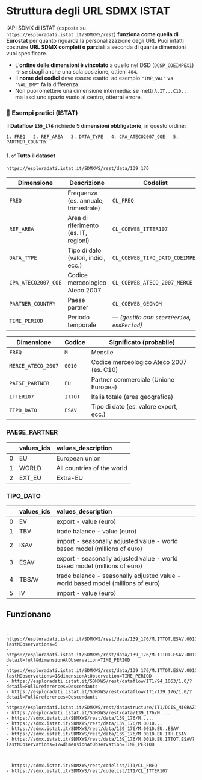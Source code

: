 # Struttura degli URL SDMX ISTAT


l’API SDMX di ISTAT (esposta su `https://esploradati.istat.it/SDMXWS/rest`) **funziona come quella di Eurostat** per quanto riguarda la personalizzazione degli URL
Puoi infatti costruire **URL SDMX completi o parziali** a seconda di quante dimensioni vuoi specificare.

- L’**ordine delle dimensioni è vincolato** a quello nel DSD (`DCSP_COEIMPEX1`) → se sbagli anche una sola posizione, ottieni `404`.
- Il **nome dei codici** deve essere esatto: ad esempio `"IMP_VAL"` vs `"VAL_IMP"` fa la differenza.
- Non puoi omettere una dimensione intermedia: se metti `A.IT...C10...` ma lasci uno spazio vuoto al centro, otterrai errore.

### 🧪 Esempi pratici (ISTAT)

il **Dataflow `139_176`** richiede **5 dimensioni obbligatorie**, in questo ordine:

`1. FREQ   2. REF_AREA   3. DATA_TYPE   4. CPA_ATECO2007_COE   5. PARTNER_COUNTRY`

#### 1. ✅ **Tutto il dataset**

```text
https://esploradati.istat.it/SDMXWS/rest/data/139_176

```

| Dimensione          | Descrizione                           | Codelist                                     |
| ------------------- | ------------------------------------- | -------------------------------------------- |
| `FREQ`              | Frequenza (es. annuale, trimestrale)  | `CL_FREQ`                                    |
| `REF_AREA`          | Area di riferimento (es. IT, regioni) | `CL_COEWEB_ITTER107`                         |
| `DATA_TYPE`         | Tipo di dato (valori, indici, ecc.)   | `CL_COEWEB_TIPO_DATO_COEIMPEX`               |
| `CPA_ATECO2007_COE` | Codice merceologico Ateco 2007        | `CL_COEWEB_ATECO_2007_MERCE`                 |
| `PARTNER_COUNTRY`   | Paese partner                         | `CL_COEWEB_GEONOM`                           |
| `TIME_PERIOD`       | Periodo temporale                     | — *(gestito con `startPeriod`, `endPeriod`)* |

|Dimensione|Codice|Significato (probabile)|
|---|---|---|
|`FREQ`|`M`|Mensile|
|`MERCE_ATECO_2007`|`0010`|Codice merceologico Ateco 2007 (es. C10)|
|`PAESE_PARTNER`|`EU`|Partner commerciale (Unione Europea)|
|`ITTER107`|`ITTOT`|Italia totale (area geografica)|
|`TIPO_DATO`|`ESAV`|Tipo di dato (es. valore export, ecc.)|

### PAESE_PARTNER

|     | values_ids | values_description         |
| --: | :--------- | :------------------------- |
|   0 | EU         | European union             |
|   1 | WORLD      | All countries of the world |
|   2 | EXT_EU     | Extra-EU                   |
### TIPO_DATO

|    | values_ids   | values_description                                                               |
|---:|:-------------|:---------------------------------------------------------------------------------|
|  0 | EV           | export - value (euro)                                                            |
|  1 | TBV          | trade balance - value (euro)                                                     |
|  2 | ISAV         | import - seasonally adjusted value - world based model (millions of euro)        |
|  3 | ESAV         | export - seasonally adjusted value - world based model (millions of euro)        |
|  4 | TBSAV        | trade balance - seasonally adjusted value  -world based model (millions of euro) |
|  5 | IV           | import - value (euro)                                                            |

## Funzionano

```

- https://esploradati.istat.it/SDMXWS/rest/data/139_176/M.ITTOT.ESAV.0010.EU?lastNObservations=5
- https://esploradati.istat.it/SDMXWS/rest/data/139_176/M.ITTOT.ESAV.0010.EU?detail=full&dimensionAtObservation=TIME_PERIOD
- https://esploradati.istat.it/SDMXWS/rest/data/139_176/M.ITTOT.ESAV.0010.EU?lastNObservations=1&dimensionAtObservation=TIME_PERIOD
- https://esploradati.istat.it/SDMXWS/rest/dataflow/IT1/94_1063/1.0/?detail=Full&references=Descendants
- https://esploradati.istat.it/SDMXWS/rest/dataflow/IT1/139_176/1.0/?detail=Full&references=Descendants
- https://esploradati.istat.it/SDMXWS/rest/datastructure/IT1/DCIS_MIGRAZIONI/
- https://esploradati.istat.it/SDMXWS/rest/data/139_176/M....
- https://sdmx.istat.it/SDMXWS/rest/data/139_176/M.....
- https://sdmx.istat.it/SDMXWS/rest/data/139_176/M.0010...
- https://sdmx.istat.it/SDMXWS/rest/data/139_176/M.0010.EU..ESAV
- https://sdmx.istat.it/SDMXWS/rest/data/139_176/M.0010.EU.ITH.ESAV
- https://sdmx.istat.it/SDMXWS/rest/data/139_176/M.0010.EU.ITTOT.ESAV?lastNObservations=12&dimensionAtObservation=TIME_PERIOD
  
  
  
- https://sdmx.istat.it/SDMXWS/rest/codelist/IT1/CL_FREQ
- https://sdmx.istat.it/SDMXWS/rest/codelist/IT1/CL_ITTER107


```
